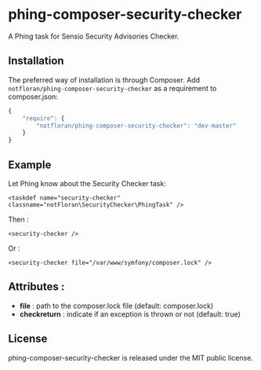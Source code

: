 phing-composer-security-checker
===============================

A Phing task for Sensio Security Advisories Checker.

Installation
------------

The preferred way of installation is through Composer. Add `notfloran/phing-composer-security-checker` as a requirement to composer.json:

```javascript
{
    "require": {
        "notfloran/phing-composer-security-checker": "dev-master"
    }
}
```

Example
-------

Let Phing know about the Security Checker task:

    <taskdef name="security-checker" classname="notFloran\SecurityChecker\PhingTask" />

Then :

    <security-checker />

Or :

    <security-checker file="/var/www/symfony/composer.lock" />


Attributes :
------------

* **file** : path to the composer.lock file (default: composer.lock)
* **checkreturn** : indicate if an exception is thrown or not (default: true)

License
-------

phing-composer-security-checker is released under the MIT public license.
